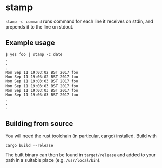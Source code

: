 # stamp

`stamp -c command` runs command for each line it receives on stdin, and prepends it to the line on stdout.

## Example usage

```
$ yes foo | stamp -c date
.
.
.
Mon Sep 11 19:03:02 BST 2017 foo
Mon Sep 11 19:03:02 BST 2017 foo
Mon Sep 11 19:03:03 BST 2017 foo
Mon Sep 11 19:03:03 BST 2017 foo
Mon Sep 11 19:03:03 BST 2017 foo
Mon Sep 11 19:03:03 BST 2017 foo
.
.
.
```

## Building from source

You will need the rust toolchain (in particular, cargo) installed. Build with

```
cargo build --release
```

The built binary can then be found in `target/release` and added to your path in a suitable place (e.g. `/usr/local/bin`).
